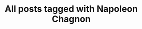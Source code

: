 ---
layout: tag
title: "All posts tagged with Napoleon Chagnon"
permalink: /weblog/tags/napoleon-chagnon/
taxonomy: Napoleon Chagnon
---